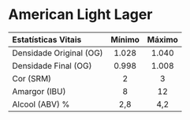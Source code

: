 # American Light Lager

|Estatísticas Vitais      |Mínimo  | Máximo |
|:------------------------|:------:|:------:|
| Densidade Original (OG) |1.028   |1.040   |
| Densidade Final (OG)    |0.998   |1.008   |
| Cor (SRM)               |2       |3       |
| Amargor (IBU)           |8       |12      |
| Alcool (ABV) %          |2,8     |4,2     |


